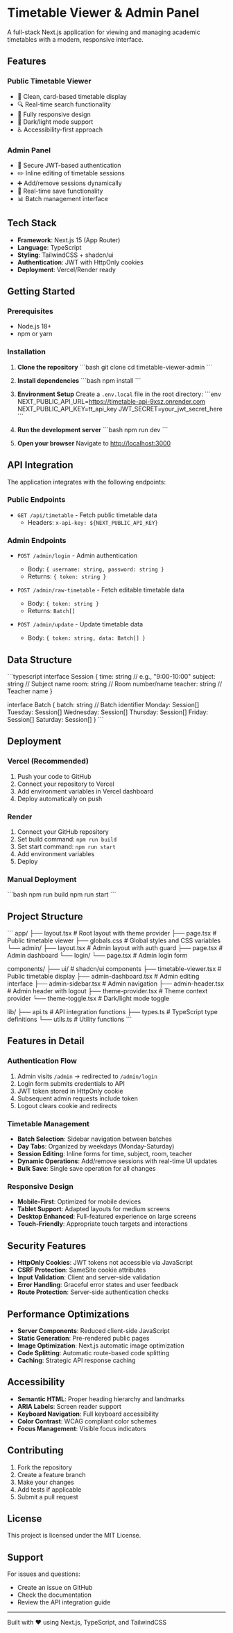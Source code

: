 # Timetable Viewer & Admin Panel

A full-stack Next.js application for viewing and managing academic timetables with a modern, responsive interface.

## Features

### Public Timetable Viewer
- 📅 Clean, card-based timetable display
- 🔍 Real-time search functionality
- 📱 Fully responsive design
- 🌙 Dark/light mode support
- ♿ Accessibility-first approach

### Admin Panel
- 🔐 Secure JWT-based authentication
- ✏️ Inline editing of timetable sessions
- ➕ Add/remove sessions dynamically
- 💾 Real-time save functionality
- 📊 Batch management interface

## Tech Stack

- **Framework**: Next.js 15 (App Router)
- **Language**: TypeScript
- **Styling**: TailwindCSS + shadcn/ui
- **Authentication**: JWT with HttpOnly cookies
- **Deployment**: Vercel/Render ready

## Getting Started

### Prerequisites
- Node.js 18+ 
- npm or yarn

### Installation

1. **Clone the repository**
   \`\`\`bash
   git clone <repository-url>
   cd timetable-viewer-admin
   \`\`\`

2. **Install dependencies**
   \`\`\`bash
   npm install
   \`\`\`

3. **Environment Setup**
   Create a `.env.local` file in the root directory:
   \`\`\`env
   NEXT_PUBLIC_API_URL=https://timetable-api-9xsz.onrender.com
   NEXT_PUBLIC_API_KEY=tt_api_key
   JWT_SECRET=your_jwt_secret_here
   \`\`\`

4. **Run the development server**
   \`\`\`bash
   npm run dev
   \`\`\`

5. **Open your browser**
   Navigate to [http://localhost:3000](http://localhost:3000)

## API Integration

The application integrates with the following endpoints:

### Public Endpoints
- `GET /api/timetable` - Fetch public timetable data
  - Headers: `x-api-key: ${NEXT_PUBLIC_API_KEY}`

### Admin Endpoints
- `POST /admin/login` - Admin authentication
  - Body: `{ username: string, password: string }`
  - Returns: `{ token: string }`

- `POST /admin/raw-timetable` - Fetch editable timetable data
  - Body: `{ token: string }`
  - Returns: `Batch[]`

- `POST /admin/update` - Update timetable data
  - Body: `{ token: string, data: Batch[] }`

## Data Structure

\`\`\`typescript
interface Session {
  time: string      // e.g., "9:00-10:00"
  subject: string   // Subject name
  room: string      // Room number/name
  teacher: string   // Teacher name
}

interface Batch {
  batch: string     // Batch identifier
  Monday: Session[]
  Tuesday: Session[]
  Wednesday: Session[]
  Thursday: Session[]
  Friday: Session[]
  Saturday: Session[]
}
\`\`\`

## Deployment

### Vercel (Recommended)
1. Push your code to GitHub
2. Connect your repository to Vercel
3. Add environment variables in Vercel dashboard
4. Deploy automatically on push

### Render
1. Connect your GitHub repository
2. Set build command: `npm run build`
3. Set start command: `npm run start`
4. Add environment variables
5. Deploy

### Manual Deployment
\`\`\`bash
npm run build
npm run start
\`\`\`

## Project Structure

\`\`\`
app/
├── layout.tsx              # Root layout with theme provider
├── page.tsx                # Public timetable viewer
├── globals.css             # Global styles and CSS variables
└── admin/
    ├── layout.tsx          # Admin layout with auth guard
    ├── page.tsx            # Admin dashboard
    └── login/
        └── page.tsx        # Admin login form

components/
├── ui/                     # shadcn/ui components
├── timetable-viewer.tsx    # Public timetable display
├── admin-dashboard.tsx     # Admin editing interface
├── admin-sidebar.tsx       # Admin navigation
├── admin-header.tsx        # Admin header with logout
├── theme-provider.tsx      # Theme context provider
└── theme-toggle.tsx        # Dark/light mode toggle

lib/
├── api.ts                  # API integration functions
├── types.ts                # TypeScript type definitions
└── utils.ts                # Utility functions
\`\`\`

## Features in Detail

### Authentication Flow
1. Admin visits `/admin` → redirected to `/admin/login`
2. Login form submits credentials to API
3. JWT token stored in HttpOnly cookie
4. Subsequent admin requests include token
5. Logout clears cookie and redirects

### Timetable Management
- **Batch Selection**: Sidebar navigation between batches
- **Day Tabs**: Organized by weekdays (Monday-Saturday)
- **Session Editing**: Inline forms for time, subject, room, teacher
- **Dynamic Operations**: Add/remove sessions with real-time UI updates
- **Bulk Save**: Single save operation for all changes

### Responsive Design
- **Mobile-First**: Optimized for mobile devices
- **Tablet Support**: Adapted layouts for medium screens
- **Desktop Enhanced**: Full-featured experience on large screens
- **Touch-Friendly**: Appropriate touch targets and interactions

## Security Features

- **HttpOnly Cookies**: JWT tokens not accessible via JavaScript
- **CSRF Protection**: SameSite cookie attributes
- **Input Validation**: Client and server-side validation
- **Error Handling**: Graceful error states and user feedback
- **Route Protection**: Server-side authentication checks

## Performance Optimizations

- **Server Components**: Reduced client-side JavaScript
- **Static Generation**: Pre-rendered public pages
- **Image Optimization**: Next.js automatic image optimization
- **Code Splitting**: Automatic route-based code splitting
- **Caching**: Strategic API response caching

## Accessibility

- **Semantic HTML**: Proper heading hierarchy and landmarks
- **ARIA Labels**: Screen reader support
- **Keyboard Navigation**: Full keyboard accessibility
- **Color Contrast**: WCAG compliant color schemes
- **Focus Management**: Visible focus indicators

## Contributing

1. Fork the repository
2. Create a feature branch
3. Make your changes
4. Add tests if applicable
5. Submit a pull request

## License

This project is licensed under the MIT License.

## Support

For issues and questions:
- Create an issue on GitHub
- Check the documentation
- Review the API integration guide

---

Built with ❤️ using Next.js, TypeScript, and TailwindCSS
